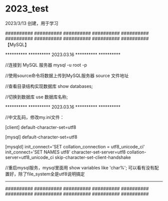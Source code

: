 # 2023_test
2023/3/13 创建，用于学习

########## ########## ########## ########## ########## ########## ########## ########## ########## ##########
【MySQL】

********** ********** 2023.03.16 ********** **********

//连接到 MySQL 服务器
mysql -u root -p

//使用source命令将数据上传到MySQL服务器
source 文件地址

//查看目录结构实现数据库
show databases;

//切换到数据库
use 数据库名称;

********** ********** 2023.03.16 ********** **********

//中文乱码，修改my.ini文件：

[client]
default-character-set=utf8

[mysql]
default-character-set=utf8

[mysqld]
init_connect='SET collation_connection = utf8_unicode_ci'
init_connect='SET NAMES utf8'
character-set-server=utf8
collation-server=utf8_unicode_ci skip-character-set-client-handshake

//重启mysql服务，mysql里面用 show variables like 'char%'; 可以看有没有配置好，除了file_system全是utf8说明搞定

********** ********** ********** ********** **********

########## ########## ########## ########## ########## ########## ########## ########## ########## ##########
